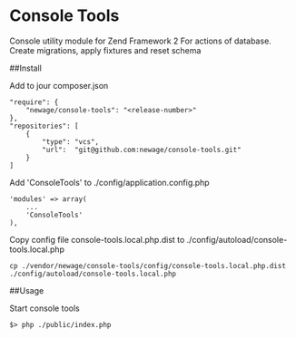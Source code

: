 Console Tools
===========

Console utility module for Zend Framework 2
For actions of database. Create migrations, apply fixtures and reset schema

##Install

Add to jour composer.json
```
"require": {
    "newage/console-tools": "<release-number>"
},
"repositories": [
    {
        "type": "vcs",
        "url":  "git@github.com:newage/console-tools.git"
    }
]
```

Add 'ConsoleTools' to ./config/application.config.php
```
'modules' => array(
    ...
    'ConsoleTools'
),
```

Copy config file console-tools.local.php.dist to ./config/autoload/console-tools.local.php
```
cp ./vendor/newage/console-tools/config/console-tools.local.php.dist ./config/autoload/console-tools.local.php
```

##Usage

Start console tools
```
$> php ./public/index.php
```